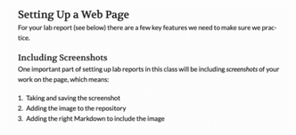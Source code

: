 
![](https://github.com/catherineytf/cse15l-lab-reports/blob/main/Screen%20Shot%202022-09-28%20at%2011.12.01%20AM.png)
